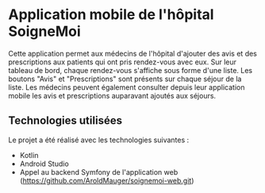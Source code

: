 # Application mobile de l'hôpital SoigneMoi

Cette application permet aux médecins de l'hôpital d'ajouter des avis et des prescriptions aux patients qui ont pris rendez-vous avec eux. Sur leur tableau de bord, chaque rendez-vous s'affiche sous forme d'une liste.
Les boutons "Avis" et "Prescriptions" sont présents sur chaque séjour de la liste. Les médecins peuvent également consulter depuis leur application mobile les avis et prescriptions auparavant ajoutés aux séjours.

## Technologies utilisées

Le projet a été réalisé avec les technologies suivantes :

- Kotlin 
- Android Studio 
- Appel au backend Symfony de l'application web (https://github.com/AroldMauger/soignemoi-web.git)

